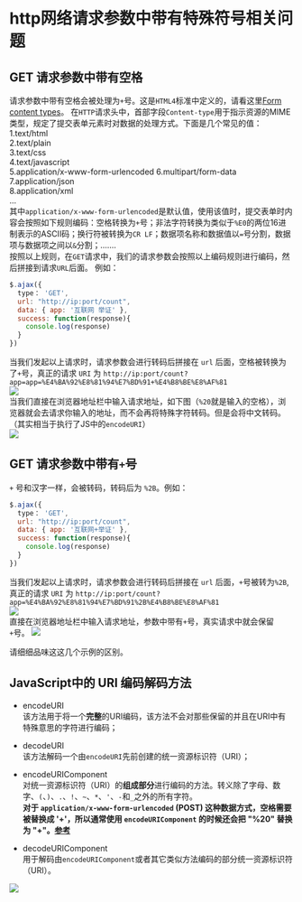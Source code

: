 # http网络请求参数中带有特殊符号相关问题

## GET 请求参数中带有空格
请求参数中带有空格会被处理为`+`号。这是`HTML4`标准中定义的，请看这里[Form content types](https://www.w3.org/TR/html401/interact/forms.html#h-17.13.4.1)。
在`HTTP`请求头中，首部字段`Content-type`用于指示资源的MIME类型，规定了提交表单元素时对数据的处理方式。下面是几个常见的值：       
1.text/html     
2.text/plain    
3.text/css  
4.text/javascript   
5.application/x-www-form-urlencoded 
6.multipart/form-data   
7.application/json  
8.application/xml   
...         
其中`application/x-www-form-urlencoded`是默认值，使用该值时，提交表单时内容会按照如下规则编码：空格转换为`+`号；非法字符转换为类似于`%E0`的两位16进制表示的ASCII码；换行符被转换为`CR LF`；数据项名称和数据值以`=`号分割，数据项与数据项之间以`&`分割；.......      
按照以上规则，在`GET`请求中，我们的请求参数会按照以上编码规则进行编码，然后拼接到请求`URL`后面。
例如：
```Javascript
$.ajax({ 
  type： 'GET',
  url: "http://ip:port/count",
  data: { app: '互联网 举证' },
  success: function(response){
    console.log(response)
  }
})
```
当我们发起以上请求时，请求参数会进行转码后拼接在 `url` 后面，空格被转换为了`+`号，真正的请求 `URI` 为 `http://ip:port/count?app=app=%E4%BA%92%E8%81%94%E7%BD%91+%E4%B8%BE%E8%AF%81`   
![](https://img.yancongwen.cn/18-10-20/32458749.jpg)    
当我们直接在浏览器地址栏中输入请求地址，如下图（`%20`就是输入的空格），浏览器就会去请求你输入的地址，而不会再将特殊字符转码。但是会将中文转码。（其实相当于执行了JS中的`encodeURI`）     
![](https://img.yancongwen.cn/18-10-20/2972838.jpg)

## GET 请求参数中带有`+`号
`+` 号和汉字一样，会被转码，转码后为 `%2B`。例如：
```Javascript
$.ajax({ 
  type： 'GET',
  url: "http://ip:port/count",
  data: { app: '互联网+举证' },
  success: function(response){
    console.log(response)
  }
})
```
当我们发起以上请求时，请求参数会进行转码后拼接在 `url` 后面，`+`号被转为`%2B`,真正的请求 `URI` 为 `http://ip:port/count?app=%E4%BA%92%E8%81%94%E7%BD%91%2B%E4%B8%BE%E8%AF%81`    
![](https://img.yancongwen.cn/18-10-20/89868941.jpg)    
直接在浏览器地址栏中输入请求地址，参数中带有`+`号，真实请求中就会保留`+`号。
![](https://img.yancongwen.cn/18-10-20/94235014.jpg)

请细细品味这这几个示例的区别。

## JavaScript中的 URI 编码解码方法
- encodeURI     
    该方法用于将一个**完整**的URI编码，该方法不会对那些保留的并且在URI中有特殊意思的字符进行编码；

- decodeURI     
    该方法解码一个由`encodeURI`先前创建的统一资源标识符（URI）；

- encodeURIComponent        
    对统一资源标识符（URI）的**组成部分**进行编码的方法。转义除了字母、数字、`(`、`)`、`.`、`!`、`~`、`*`、`'`、`-`和`_`之外的所有字符。     
    **对于 `application/x-www-form-urlencoded` (POST) 这种数据方式，空格需要被替换成 '+'，所以通常使用 `encodeURIComponent` 的时候还会把 "%20" 替换为 "+"。[参考](https://developer.mozilla.org/zh-CN/docs/Web/JavaScript/Reference/Global_Objects/encodeURIComponent)**

- decodeURIComponent    
    用于解码由`encodeURIComponent`或者其它类似方法编码的部分统一资源标识符（URI）。

![](https://img.yancongwen.cn/18-10-20/22263377.jpg)

